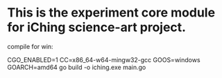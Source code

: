 # This is the experiment core module for iChing science-art project.


compile for win:

CGO_ENABLED=1 CC=x86_64-w64-mingw32-gcc GOOS=windows GOARCH=amd64 go build -o iching.exe main.go


